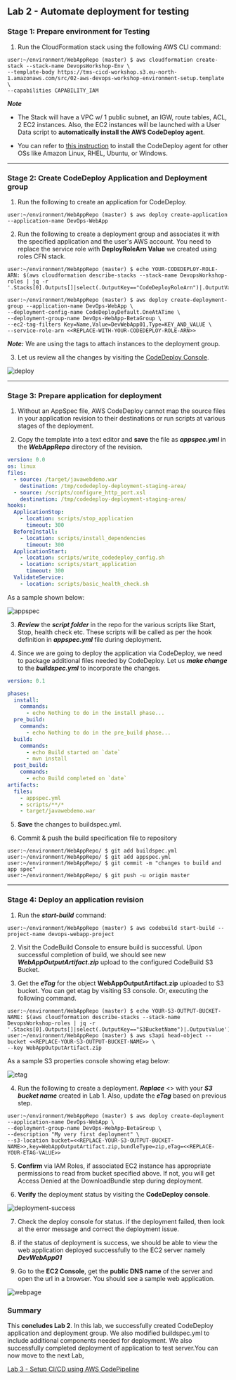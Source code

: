 
## Lab 2 - Automate deployment for testing

### Stage 1: Prepare environment for Testing

1. Run the CloudFormation stack using the following AWS CLI command:

```console
user:~/environment/WebAppRepo (master) $ aws cloudformation create-stack --stack-name DevopsWorkshop-Env \
--template-body https://tms-cicd-workshop.s3.eu-north-1.amazonaws.com/src/02-aws-devops-workshop-environment-setup.template \
--capabilities CAPABILITY_IAM
```

**_Note_**
  - The Stack will have a VPC w/ 1 public subnet, an IGW, route tables, ACL, 2 EC2 instances. Also, the EC2 instances will be launched with a User Data script to **automatically install the AWS CodeDeploy agent**.

  - You can refer to [this instruction](http://docs.aws.amazon.com/codedeploy/latest/userguide/codedeploy-agent-operations-install.html) to install the CodeDeploy agent for other OSs like Amazon Linux, RHEL, Ubuntu, or Windows.
 
***

### Stage 2: Create CodeDeploy Application and Deployment group

1. Run the following to create an application for CodeDeploy.

```console
user:~/environment/WebAppRepo (master) $ aws deploy create-application --application-name DevOps-WebApp
```

2. Run the following to create a deployment group and associates it with the specified application and the user's AWS account. You need to replace the service role with **DeployRoleArn Value** we created using roles CFN stack.

```console
user:~/environment/WebAppRepo (master) $ echo YOUR-CODEDEPLOY-ROLE-ARN: $(aws cloudformation describe-stacks --stack-name DevopsWorkshop-roles | jq -r '.Stacks[0].Outputs[]|select(.OutputKey=="CodeDeployRoleArn")|.OutputValue')

user:~/environment/WebAppRepo (master) $ aws deploy create-deployment-group --application-name DevOps-WebApp \
--deployment-config-name CodeDeployDefault.OneAtATime \
--deployment-group-name DevOps-WebApp-BetaGroup \
--ec2-tag-filters Key=Name,Value=DevWebApp01,Type=KEY_AND_VALUE \
--service-role-arn <<REPLACE-WITH-YOUR-CODEDEPLOY-ROLE-ARN>>
```

**_Note:_** We are using the tags to attach instances to the deployment group.

3. Let us review all the changes by visiting the [CodeDeploy Console](https://console.aws.amazon.com/codedeploy/home).

![deploy](./img/Lab2-CodeDeploy-Success.png)

***

### Stage 3: Prepare application for deployment

1. Without an AppSpec file, AWS CodeDeploy cannot map the source files in your application revision to their destinations or run scripts at various stages of the deployment.

2. Copy the template into a text editor and **save** the file as **_appspec.yml_** in the **_WebAppRepo_** directory of the revision.

```yml
version: 0.0
os: linux
files:
  - source: /target/javawebdemo.war
    destination: /tmp/codedeploy-deployment-staging-area/
  - source: /scripts/configure_http_port.xsl
    destination: /tmp/codedeploy-deployment-staging-area/
hooks:
  ApplicationStop:
    - location: scripts/stop_application
      timeout: 300
  BeforeInstall:
    - location: scripts/install_dependencies
      timeout: 300
  ApplicationStart:
    - location: scripts/write_codedeploy_config.sh
    - location: scripts/start_application
      timeout: 300
  ValidateService:
    - location: scripts/basic_health_check.sh

```

As a sample shown below:

![appspec](./img/app-spec.png)

3. **_Review_** the **_script folder_** in the repo for the various scripts like Start, Stop, health check etc. These scripts will be called as per the hook definition in **_appspec.yml_** file during deployment.

4. Since we are going to deploy the application via CodeDeploy, we need to package additional files needed by CodeDeploy. Let us **_make change_** to the **_buildspec.yml_** to incorporate the changes.

```yml
version: 0.1

phases:
  install:
    commands:
      - echo Nothing to do in the install phase...
  pre_build:
    commands:
      - echo Nothing to do in the pre_build phase...
  build:
    commands:
      - echo Build started on `date`
      - mvn install
  post_build:
    commands:
      - echo Build completed on `date`
artifacts:
  files:
    - appspec.yml
    - scripts/**/*
    - target/javawebdemo.war

```

5. **Save** the changes to buildspec.yml. 

6. Commit & push the build specification file to repository

```console
user:~/environment/WebAppRepo/ $ git add buildspec.yml
user:~/environment/WebAppRepo/ $ git add appspec.yml
user:~/environment/WebAppRepo/ $ git commit -m "changes to build and app spec"
user:~/environment/WebAppRepo/ $ git push -u origin master

```

***

### Stage 4: Deploy an application revision

1. Run the **_start-build_** command:

```console
user:~/environment/WebAppRepo (master) $ aws codebuild start-build --project-name devops-webapp-project
```

2. Visit the CodeBuild Console to ensure build is successful. Upon successful completion of build, we should see new **_WebAppOutputArtifact.zip_** upload to the configured CodeBuild S3 Bucket.

3. Get the **_eTag_** for the object **WebAppOutputArtifact.zip** uploaded to S3 bucket. You can get etag by visiting S3 console. Or, executing the following command.

```console
user:~/environment/WebAppRepo (master) $ echo YOUR-S3-OUTPUT-BUCKET-NAME: $(aws cloudformation describe-stacks --stack-name DevopsWorkshop-roles | jq -r '.Stacks[0].Outputs[]|select(.OutputKey=="S3BucketName")|.OutputValue')
user:~/environment/WebAppRepo (master) $ aws s3api head-object --bucket <<REPLACE-YOUR-S3-OUTPUT-BUCKET-NAME>> \
--key WebAppOutputArtifact.zip

```

As a sample S3 properties console showing etag below:

![etag](./img/etag.png)

4. Run the following to create a deployment. **_Replace_** <<REPLACE-YOUR-S3-OUTPUT-BUCKET-NAME>> with your **_S3 bucket name_** created in Lab 1. Also, update the **_eTag_** based on previous step.

```console
user:~/environment/WebAppRepo (master) $ aws deploy create-deployment --application-name DevOps-WebApp \
--deployment-group-name DevOps-WebApp-BetaGroup \
--description "My very first deployment" \
--s3-location bucket=<<REPLACE-YOUR-S3-OUTPUT-BUCKET-NAME>>,key=WebAppOutputArtifact.zip,bundleType=zip,eTag=<<REPLACE-YOUR-ETAG-VALUE>>
```

5. **Confirm** via IAM Roles, if associated EC2 instance has appropriate permissions to read from bucket specified above. If not, you will get Access Denied at the DownloadBundle step during deployment.

6. **Verify** the deployment status by visiting the **CodeDeploy console**.

![deployment-success](./img/Lab2-CodeDeploy-deploymentSuccess.png)

7. Check the deploy console for status. if the deployment failed, then look at the error message and correct the deployment issue.

8. if the status of deployment is success, we should be able to view the web application deployed successfully to the EC2 server namely **_DevWebApp01_**

9. Go to the **EC2 Console**, get the **public DNS name** of the server and open the url in a browser. You should see a sample web application.

![webpage](./img/webpage-success.png)

### Summary

This **concludes Lab 2**. In this lab, we successfully created CodeDeploy application and deployment group. We also modified buildspec.yml to include additional components needed for deployment. We also successfully completed deployment of application to test server.You can now move to the next Lab,

[Lab 3 - Setup CI/CD using AWS CodePipeline](3_Lab3.md)
